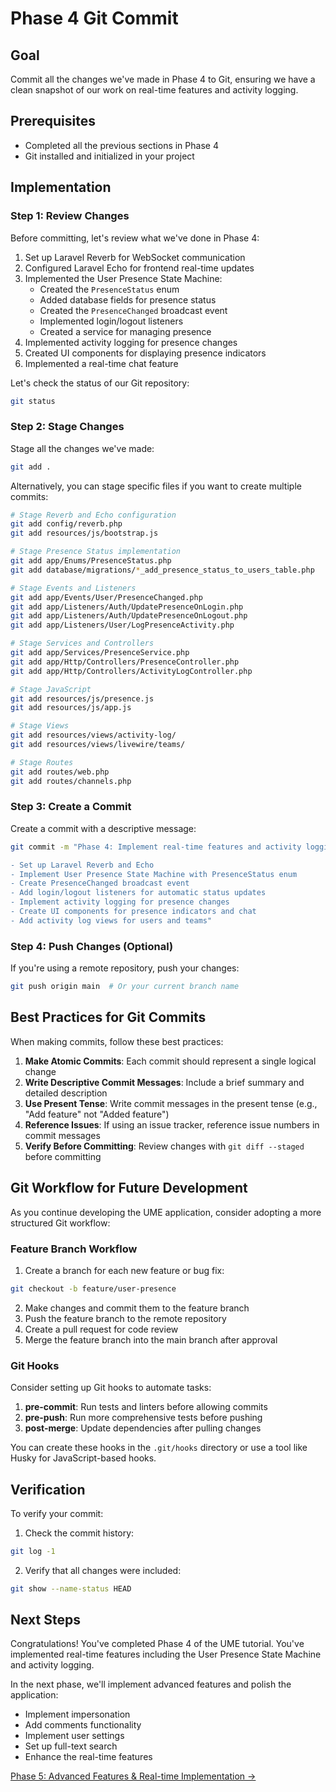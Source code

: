 # Phase 4 Git Commit

<link rel="stylesheet" href="../../assets/css/styles.css">

## Goal

Commit all the changes we've made in Phase 4 to Git, ensuring we have a clean snapshot of our work on real-time features and activity logging.

## Prerequisites

- Completed all the previous sections in Phase 4
- Git installed and initialized in your project

## Implementation

### Step 1: Review Changes

Before committing, let's review what we've done in Phase 4:

1. Set up Laravel Reverb for WebSocket communication
2. Configured Laravel Echo for frontend real-time updates
3. Implemented the User Presence State Machine:
   - Created the `PresenceStatus` enum
   - Added database fields for presence status
   - Created the `PresenceChanged` broadcast event
   - Implemented login/logout listeners
   - Created a service for managing presence
4. Implemented activity logging for presence changes
5. Created UI components for displaying presence indicators
6. Implemented a real-time chat feature

Let's check the status of our Git repository:

```bash
git status
```

### Step 2: Stage Changes

Stage all the changes we've made:

```bash
git add .
```

Alternatively, you can stage specific files if you want to create multiple commits:

```bash
# Stage Reverb and Echo configuration
git add config/reverb.php
git add resources/js/bootstrap.js

# Stage Presence Status implementation
git add app/Enums/PresenceStatus.php
git add database/migrations/*_add_presence_status_to_users_table.php

# Stage Events and Listeners
git add app/Events/User/PresenceChanged.php
git add app/Listeners/Auth/UpdatePresenceOnLogin.php
git add app/Listeners/Auth/UpdatePresenceOnLogout.php
git add app/Listeners/User/LogPresenceActivity.php

# Stage Services and Controllers
git add app/Services/PresenceService.php
git add app/Http/Controllers/PresenceController.php
git add app/Http/Controllers/ActivityLogController.php

# Stage JavaScript
git add resources/js/presence.js
git add resources/js/app.js

# Stage Views
git add resources/views/activity-log/
git add resources/views/livewire/teams/

# Stage Routes
git add routes/web.php
git add routes/channels.php
```

### Step 3: Create a Commit

Create a commit with a descriptive message:

```bash
git commit -m "Phase 4: Implement real-time features and activity logging

- Set up Laravel Reverb and Echo
- Implement User Presence State Machine with PresenceStatus enum
- Create PresenceChanged broadcast event
- Add login/logout listeners for automatic status updates
- Implement activity logging for presence changes
- Create UI components for presence indicators and chat
- Add activity log views for users and teams"
```

### Step 4: Push Changes (Optional)

If you're using a remote repository, push your changes:

```bash
git push origin main  # Or your current branch name
```

## Best Practices for Git Commits

When making commits, follow these best practices:

1. **Make Atomic Commits**: Each commit should represent a single logical change
2. **Write Descriptive Commit Messages**: Include a brief summary and detailed description
3. **Use Present Tense**: Write commit messages in the present tense (e.g., "Add feature" not "Added feature")
4. **Reference Issues**: If using an issue tracker, reference issue numbers in commit messages
5. **Verify Before Committing**: Review changes with `git diff --staged` before committing

## Git Workflow for Future Development

As you continue developing the UME application, consider adopting a more structured Git workflow:

### Feature Branch Workflow

1. Create a branch for each new feature or bug fix:

```bash
git checkout -b feature/user-presence
```

2. Make changes and commit them to the feature branch
3. Push the feature branch to the remote repository
4. Create a pull request for code review
5. Merge the feature branch into the main branch after approval

### Git Hooks

Consider setting up Git hooks to automate tasks:

1. **pre-commit**: Run tests and linters before allowing commits
2. **pre-push**: Run more comprehensive tests before pushing
3. **post-merge**: Update dependencies after pulling changes

You can create these hooks in the `.git/hooks` directory or use a tool like Husky for JavaScript-based hooks.

## Verification

To verify your commit:

1. Check the commit history:

```bash
git log -1
```

2. Verify that all changes were included:

```bash
git show --name-status HEAD
```

## Next Steps

Congratulations! You've completed Phase 4 of the UME tutorial. You've implemented real-time features including the User Presence State Machine and activity logging.

In the next phase, we'll implement advanced features and polish the application:

- Implement impersonation
- Add comments functionality
- Implement user settings
- Set up full-text search
- Enhance the real-time features

[Phase 5: Advanced Features & Real-time Implementation →](../060-phase5-advanced/000-index.md)
